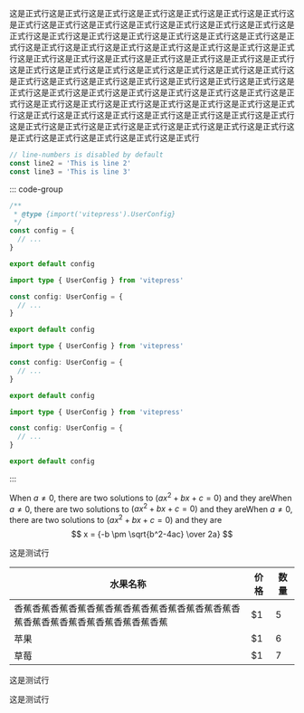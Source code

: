 ---
---


这是正式行这是正式行这是正式行这是正式行这是正式行这是正式行这是正式行这是正式行这是正式行这是正式行这是正式行这是正式行这是正式行这是正式行这是正式行这是正式行这是正式行这是正式行这是正式行这是正式行这是正式行这是正式行这是正式行这是正式行这是正式行这是正式行这是正式行这是正式行这是正式行这是正式行这是正式行这是正式行这是正式行这是正式行这是正式行这是正式行这是正式行这是正式行这是正式行这是正式行这是正式行这是正式行这是正式行这是正式行这是正式行这是正式行这是正式行这是正式行这是正式行这是正式行这是正式行这是正式行这是正式行这是正式行这是正式行这是正式行这是正式行这是正式行这是正式行这是正式行这是正式行这是正式行这是正式行这是正式行这是正式行这是正式行这是正式行这是正式行这是正式行这是正式行这是正式行这是正式行这是正式行这是正式行这是正式行这是正式行这是正式行这是正式行这是正式行这是正式行这是正式行这是正式行这是正式行这是正式行

```ts {1}
// line-numbers is disabled by default
const line2 = 'This is line 2'
const line3 = 'This is line 3'
```

::: code-group

```js [config.js]
/**
 * @type {import('vitepress').UserConfig}
 */
const config = {
  // ...
}

export default config
```

```ts [config.ts]
import type { UserConfig } from 'vitepress'

const config: UserConfig = {
  // ...
}

export default config
```

```ts [config.ts]
import type { UserConfig } from 'vitepress'

const config: UserConfig = {
  // ...
}

export default config
```

```ts [config.ts]
import type { UserConfig } from 'vitepress'

const config: UserConfig = {
  // ...
}

export default config
```

:::

When $a \ne 0$, there are two solutions to $(ax^2 + bx + c = 0)$ and they areWhen $a \ne 0$, there are two solutions to $(ax^2 + bx + c = 0)$ and they areWhen $a \ne 0$, there are two solutions to $(ax^2 + bx + c = 0)$ and they are
$$ x = {-b \pm \sqrt{b^2-4ac} \over 2a} $$

这是测试行

水果名称| 价格 |  数量  
-|-|-
香蕉香蕉香蕉香蕉香蕉香蕉香蕉香蕉香蕉香蕉香蕉香蕉香蕉香蕉香蕉香蕉香蕉香蕉香蕉香蕉香蕉 | $1 | 5 |
苹果 | $1 | 6 |
草莓 | $1 | 7 |

这是测试行

这是测试行
